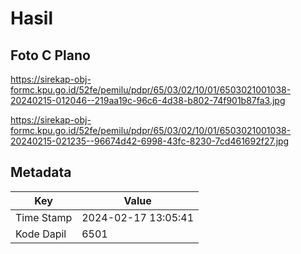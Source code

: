 # Hasil

## Foto C Plano

https://sirekap-obj-formc.kpu.go.id/52fe/pemilu/pdpr/65/03/02/10/01/6503021001038-20240215-012046--219aa19c-96c6-4d38-b802-74f901b87fa3.jpg

https://sirekap-obj-formc.kpu.go.id/52fe/pemilu/pdpr/65/03/02/10/01/6503021001038-20240215-021235--96674d42-6998-43fc-8230-7cd461692f27.jpg


## Metadata

| Key        | Value               |
| ---------- | ------------------- |
| Time Stamp | 2024-02-17 13:05:41 |
| Kode Dapil | 6501                |




